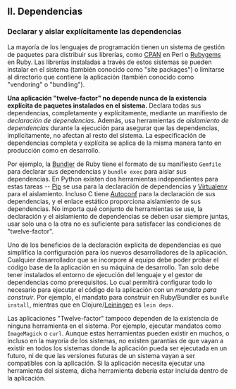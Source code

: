 ## II. Dependencias
### Declarar y aislar explícitamente las dependencias

La mayoría de los lenguajes de programación tienen un sistema de gestión de paquetes para distribuir sus librerías, como [CPAN](https://www.cpan.org/) en Perl o [Rubygems](https://rubygems.org/) en Ruby. Las librerías instaladas a través de estos sistemas se pueden instalar en el sistema (también conocido como "site packages") o limitarse al directorio que contiene la aplicación (también conocido como "vendoring" o "bundling").

**Una aplicación "twelve-factor" no depende nunca de la existencia explícita de paquetes instalados en el sistema.**  Declara todas sus dependencias, completamente y explícitamente, mediante un manifiesto de *declaración de dependencias*.  Además, usa herramientas de *aislamiento de dependencias* durante la ejecución para asegurar que las dependencias, implícitamente, no afectan al resto del sistema. La especificación de dependencias completa y explícita se aplica de la misma manera tanto en producción como en desarrollo.

Por ejemplo, la [Bundler](https://bundler.io/) de Ruby tiene el formato de su manifiesto `Gemfile` para declarar sus dependencias y `bundle exec` para aislar sus dependencias. En Python existen dos herramientas independientes para estas tareas -- [Pip](http://www.pip-installer.org/en/latest/) se usa para la declaración de dependencias y [Virtualenv](http://www.virtualenv.org/en/latest/) para el aislamiento. Incluso C tiene [Autoconf](https://www.gnu.org/s/autoconf/) para la declaración de sus dependencias, y el enlace estático proporciona aislamiento de sus dependencias. No importa qué conjunto de herramientas se use, la declaración y el aislamiento de dependencias se deben usar siempre juntas, usar solo una o la otra no es suficiente para satisfacer las condiciones de "twelve-factor".

Uno de los beneficios de la declaración explícita de dependencias es que simplifica la configuración para los nuevos desarrolladores de la aplicación. Cualquier desarrollador que se incorpore al equipo debe poder probar el código base de la aplicación en su máquina de desarrollo. Tan solo debe tener instalados el entorno de ejecución del lenguaje y el gestor de dependencias como prerequisitos. Lo cual permitirá configurar todo lo necesario para ejecutar el código de la aplicación con un *mandato para construir*.  Por ejemplo, el mandato para construir en Ruby/Bundler es `bundle install`, mientras que en Clojure/[Leiningen](https://github.com/technomancy/leiningen#readme) es `lein deps`.

Las aplicaciones "Twelve-factor" tampoco dependen de la existencia de ninguna herramienta en el sistema.  Por ejemplo, ejecutar mandatos como `ImageMagick` o `curl`. Aunque estas herramientas pueden existir en muchos, o incluso en la mayoría de los sistemas, no existen garantías de que vayan a existir en todos los sistemas donde la aplicación pueda ser ejecutada en un futuro, ni de que las versiones futuras de un sistema vayan a ser compatibles con la aplicación. Si la aplicación necesita ejecutar una herramienta del sistema, dicha herramienta debería estar incluida dentro de la aplicación.
